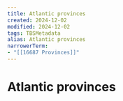 ```yaml
---
title: Atlantic provinces
created: 2024-12-02
modified: 2024-12-02
tags: TBSMetadata
alias: Atlantic provinces
narrowerTerm:
- "[[16687 Provinces]]"
---
```

# Atlantic provinces
